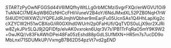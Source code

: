 $START$zPyOwNFGGSd44V6IMQfhyWtLLg0rbMCMziSvgrFXQr/enWGVU1Oi9TvAN4CI7MEAqWB6DzNHCcFHliVuneV2B4oY/6NdJMxdXL52PZB0NqH7rW5I4UDYOWXWZUYQPEJdRJmjhVQbher9mEarjFu05UcnSAs1Q4HhLapXig2ccXZYCW2H51wCBXoG/iR0GXlhd0WUrhl2p0FaHUfi/QqTVDS0uLjX9or2XJRiw8ZykJPir5LQJ9j2QFIDfp/elvAK0vxrokn6Uqr3V7s1PB1TrFqRaO5mY9K9W2+0wJKQ//v83FkAWhDPei48Fa05zEshd88pGdLSUfMXN+HR5m7s7ucDD9oMbLnxl71SDUMkUP/VxmgB7B62D54pzVt7vd2g$END$